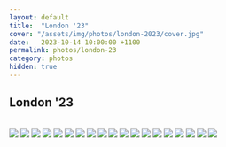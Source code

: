```yaml
---
layout: default
title:  "London '23"
cover: "/assets/img/photos/london-2023/cover.jpg"
date:   2023-10-14 10:00:00 +1100
permalink: photos/london-23
category: photos
hidden: true
---
```


## London '23

<br>

<div class="photo-gallery">
  <img src="/assets/img/photos/london-2023/1.jpg">
  <img src="/assets/img/photos/london-2023/2.jpg">
  <img src="/assets/img/photos/london-2023/3.jpg">
  <img src="/assets/img/photos/london-2023/4.jpg">
  <img src="/assets/img/photos/london-2023/5.jpg">
  <img src="/assets/img/photos/london-2023/6.jpg">
  <img src="/assets/img/photos/london-2023/7.jpg">
  <img src="/assets/img/photos/london-2023/8.jpg">
  <img src="/assets/img/photos/london-2023/9.jpg">
  <img src="/assets/img/photos/london-2023/10.jpg">
  <img src="/assets/img/photos/london-2023/11.jpg">
  <img src="/assets/img/photos/london-2023/12.jpg">
  <img src="/assets/img/photos/london-2023/13.jpg">
  <img src="/assets/img/photos/london-2023/14.jpg">
  <img src="/assets/img/photos/london-2023/15.jpg">
  <img src="/assets/img/photos/london-2023/16.jpg">
  <img src="/assets/img/photos/london-2023/17.jpg">
  <img src="/assets/img/photos/london-2023/18.jpg">
  <img src="/assets/img/photos/london-2023/19.jpg">
</div>
